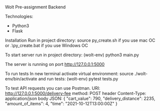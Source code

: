 Wolt Pre-assignment Backend

Technologies:
* Python3
* Flask

Installation
Run in project directory:
source py_create.sh if you use mac OC
or
.\py_create.bat if you use Windows OC

To start server run in project directory:
(wolt-env)  python3 main.py

The server is running on port http://127.0.0.1:5000

To run tests 
In new terminal activate virtual environment:
source ./wolt-env/bin/activate
and run tests:
(wolt-env)  pytest tests.py

To test API requests you can use Postman.
URI: http://127.0.0.1:5000/delivery-fee 
method: POST
header Content-Type: application/json
body JSON:
{
    "cart_value": 790,
    "delivery_distance": 2235,
    "amount_of_items": 4,
    "time": "2021-10-12T13:00:00Z"
}